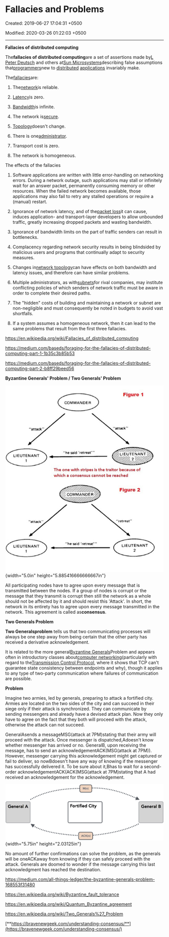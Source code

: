 # Fallacies and Problems

Created: 2019-06-27 17:04:31 +0500

Modified: 2020-03-26 01:22:03 +0500

---

**Fallacies of distributed computing**

The**fallacies of distributed computing**are a set of assertions made by[L Peter Deutsch](https://en.wikipedia.org/wiki/L_Peter_Deutsch) and others at[Sun Microsystems](https://en.wikipedia.org/wiki/Sun_Microsystems)describing false assumptions that[programmers](https://en.wikipedia.org/wiki/Programmer)new to [distributed](https://en.wikipedia.org/wiki/Distributed_computing) [applications](https://en.wikipedia.org/wiki/Application_software) invariably make.



The[fallacies](https://en.wikipedia.org/wiki/Fallacy)are:

1.  The[network](https://en.wikipedia.org/wiki/Computer_network)is reliable.

2.  [Latency](https://en.wikipedia.org/wiki/Latency_(engineering))is zero.

3.  [Bandwidth](https://en.wikipedia.org/wiki/Throughput)is infinite.

4.  The network is[secure](https://en.wikipedia.org/wiki/Computer_security).

5.  [Topology](https://en.wikipedia.org/wiki/Network_topology)doesn't change.

6.  There is one[administrator](https://en.wikipedia.org/wiki/Network_administrator).

7.  Transport cost is zero.

8.  The network is homogeneous.



The effects of the fallacies

1.  Software applications are written with little error-handling on networking errors. During a network outage, such applications may stall or infinitely wait for an answer packet, permanently consuming memory or other resources. When the failed network becomes available, those applications may also fail to retry any stalled operations or require a (manual) restart.

2.  Ignorance of network latency, and of the[packet loss](https://en.wikipedia.org/wiki/Packet_loss)it can cause, induces application- and transport-layer developers to allow unbounded traffic, greatly increasing dropped packets and wasting bandwidth.

3.  Ignorance of bandwidth limits on the part of traffic senders can result in bottlenecks.

4.  Complacency regarding network security results in being blindsided by malicious users and programs that continually adapt to security measures.

5.  Changes in[network topology](https://en.wikipedia.org/wiki/Network_topology)can have effects on both bandwidth and latency issues, and therefore can have similar problems.

6.  Multiple administrators, as with[subnets](https://en.wikipedia.org/wiki/Subnetwork)for rival companies, may institute conflicting policies of which senders of network traffic must be aware in order to complete their desired paths.

7.  The "hidden" costs of building and maintaining a network or subnet are non-negligible and must consequently be noted in budgets to avoid vast shortfalls.

8.  If a system assumes a homogeneous network, then it can lead to the same problems that result from the first three fallacies.



<https://en.wikipedia.org/wiki/Fallacies_of_distributed_computing>

<https://medium.com/baseds/foraging-for-the-fallacies-of-distributed-computing-part-1-1b35c3b85b53>

<https://medium.com/baseds/foraging-for-the-fallacies-of-distributed-computing-part-2-b8ff29beed56>



**Byzantine Generals' Problem / Two Generals' Problem**

![COMMANDER "he said 'retreat•" Figure 1 "attek" LIEUTENANT LIEUTENANT LIEUTENANT The one with stripes is the traitor because of which a consensus cannot be reached COMMANDER *'he said •retreat*" Figure 2 " retreat" LIEUTENANT 2 ](media/Fallacies-and-Problems-image1.jpg){width="5.0in" height="5.885416666666667in"}

All participating nodes have to agree upon every message that is transmitted between the nodes. If a group of nodes is corrupt or the message that they transmit is corrupt then still the network as a whole should not be affected by it and should resist this 'Attack'. In short, the network in its entirety has to agree upon every message transmitted in the network. This agreement is called as**consensus**.



**Two Generals Problem**

**Two Generalsproblem** tells us that two communicating processes will always be one step away from being certain that the other party has received a derivative acknowledgement.



It is related to the more general[Byzantine Generals](https://en.wikipedia.org/wiki/Byzantine_Generals)Problem and appears often in introductory classes about[computer networking](https://en.wikipedia.org/wiki/Computer_networking)(particularly with regard to the[Transmission Control Protocol](https://en.wikipedia.org/wiki/Transmission_Control_Protocol), where it shows that TCP can't guarantee state consistency between endpoints and why), though it applies to any type of two-party communication where failures of communication are possible.



**Problem**

Imagine two armies, led by generals, preparing to attack a fortified city. Armies are located on the two sides of the city and can succeed in their siege only if their attack is synchronized. They can communicate by sending messengers and already have a devised attack plan. Now they only have to agree on the fact that they both will proceed with the attack, otherwise the attack can not succeed.



GeneralAsends a messageMSG(attack at 7PM)stating that their army will proceed with the attack. Once messenger is dispatched,Adoesn't know whether messenger has arrived or no. GeneralB, upon receiving the message, has to send an acknowledgementACK(MSG(attack at 7PM)). However, messenger carrying this acknowledgement might get captured or fail to deliver, so nowBdoesn't have any way of knowing if the messenger has successfully delivered it. To be sure about it,Bhas to wait for a second-order acknowledgementACK(ACK(MSG(attack at 7PM)stating that A had received an acknowledgement for the acknowledgement.

![GeneraI А Fortified City General В ](media/Fallacies-and-Problems-image2.png){width="5.75in" height="2.03125in"}

No amount of further confirmations can solve the problem, as the generals will be oneACKaway from knowing if they can safely proceed with the attack. Generals are doomed to wonder if the message carrying this last acknowledgment has reached the destination.



<https://medium.com/all-things-ledger/the-byzantine-generals-problem-168553f31480>

<https://en.wikipedia.org/wiki/Byzantine_fault_tolerance>

<https://en.wikipedia.org/wiki/Quantum_Byzantine_agreement>

<https://en.wikipedia.org/wiki/Two_Generals%27_Problem>

[**https://bravenewgeek.com/understanding-consensus/**](https://bravenewgeek.com/understanding-consensus/)


